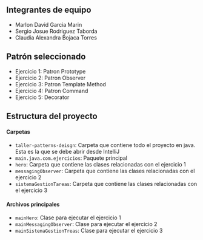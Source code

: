 ## Integrantes de equipo

- Marlon David Garcia Marin
- Sergio Josue Rodriguez Taborda
- Claudia Alexandra Bojaca Torres


## Patrón seleccionado

- Ejercicio 1: Patron Prototype
- Ejercicio 2: Patron Observer
- Ejercicio 3: Patron Template Method
- Ejercicio 4: Patron Command
- Ejercicio 5: Decorator

## Estructura del proyecto
#### Carpetas
- `taller-patterns-deisgn`: Carpeta que contiene todo el proyecto en java. Esta es la que se debe abrir desde IntelliJ
- `main.java.com.ejercicios`: Paquete principal
- `hero`: Carpeta que contiene las clases relacionadas con el ejercicio 1
- `messagingObserver`: Carpeta que contiene las clases relacionadas con el ejercicio 2
- `sistemaGestionTareas`: Carpeta que contiene las clases relacionadas con el ejercicio 3

#### Archivos principales
- `mainHero`: Clase para ejecutar el ejercicio 1
- `mainMessagingObserver`: Clase para ejecutar el ejercicio 2
- `mainSistemaGestionTreas`: Clase para ejecutar el ejercicio 3
